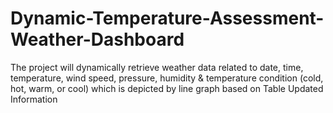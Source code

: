 # Dynamic-Temperature-Assessment-Weather-Dashboard
The project will dynamically retrieve weather data related to date, time, temperature, wind speed, pressure, humidity &amp; temperature condition (cold, hot, warm, or cool) which is depicted by line graph based on Table Updated Information
